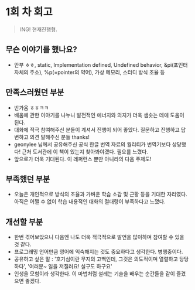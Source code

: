 # 1회 차 회고
> ING! 현재진행형.

## 무슨 이야기를 했나요?
- 안부 ㅎㅎ, static, Implementation defined, Undefined behavior, &pi(포인터 자체의 주소), %p(=pointer의 약어), 가상 메모리, 스터디 방식 조율 등

## 만족스러웠던 부분
- 반가움 ㅎㅎㅋㅋ
- 배움에 관한 이야기를 나누니 발전적인 에너지와 의지가 더욱 샘솟는 데에 도움이 된다.
- 대화에 적극 참여해주신 분들이 계셔서 진행이 되어 좋았다. 질문하고 진행하고 답변하고 의견 말해주신 분들 thanks!
- geonylee 님께서 공유해주신 공식 한글 번역 자료의 퀄리티가 번역기보다 상당했다! 근처 도서관에 이 책이 있는지 찾아봐야겠다. 필요를 느꼈다.
- 앞으로가 더욱 기대된다. 이 레퍼런스 뿐만 아니라의 다음 주제도!

## 부족했던 부분
- 오늘은 개인적으로 방식의 조율과 가벼운 학습 소감 및 근황 등을 기대한 자리였다. 아직은 어쩔 수 없이 학습 내용적인 대화의 절대량이 부족하다고 느꼈다.

## 개선할 부분
- 한번 겪어보았으니 다음엔 나도 더욱 적극적으로 발언을 많이하며 참여할 수 있을 것 같다.
- 프로그래밍 언어만큼 영어에 익숙해지는 것도 중요하다고 생각한다. 병행중이다.
- 공유하고 싶은 말 : '호기심이란 무지의 고백인데, 그것은 의도적이며 열렬하고 당당하다', '여러분~ 일을 저질러요! 실구도 하구요'
- 인생을 모험이라 생각한다. 이 마법처럼 설레는 기술을 배우는 순간들을 같이 즐겼으면 좋겠다.
